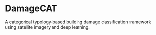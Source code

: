 # DamageCAT

A categorical typology-based building damage classification framework using satellite imagery and deep learning.